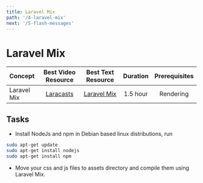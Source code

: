 ```yaml
---
title: Laravel Mix
path: '/4-laravel-mix'
next: '/5-flash-messages'
---
```

# Laravel Mix

Concept | Best Video Resource | Best Text Resource | Duration | Prerequisites
:-- | :--: | :--: | :--: | :--:
Laravel Mix | [Laracasts](https://laracasts.com/series/laravel-from-scratch-2017/episodes/14) | [Laravel Mix](https://laravel.com/docs/5.4/mix) | 1.5 hour | Rendering

## Tasks

- Install NodeJs and npm in Debian based linux distributions, run

```sh
sudo apt-get update
sudo apt-get install nodejs
sudo apt-get install npm
```

- Move your css and js files to assets directory and compile them using Laravel Mix.
